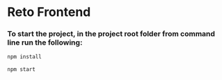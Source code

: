 # Reto Frontend

### To start the project, in the project root folder from command line run the following:

```javascript
npm install
```

```javascript
npm start
```
